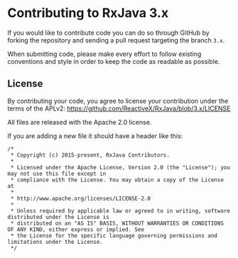 # Contributing to RxJava 3.x

If you would like to contribute code you can do so through GitHub by forking the repository and sending a pull request targeting the branch `3.x`.

When submitting code, please make every effort to follow existing conventions and style in order to keep the code as readable as possible.

## License

By contributing your code, you agree to license your contribution under the terms of the APLv2: https://github.com/ReactiveX/RxJava/blob/3.x/LICENSE

All files are released with the Apache 2.0 license.

If you are adding a new file it should have a header like this:

```
/*
 * Copyright (c) 2015-present, RxJava Contributors.
 *
 * Licensed under the Apache License, Version 2.0 (the "License"); you may not use this file except in
 * compliance with the License. You may obtain a copy of the License at
 *
 * http://www.apache.org/licenses/LICENSE-2.0
 *
 * Unless required by applicable law or agreed to in writing, software distributed under the License is
 * distributed on an "AS IS" BASIS, WITHOUT WARRANTIES OR CONDITIONS OF ANY KIND, either express or implied. See
 * the License for the specific language governing permissions and limitations under the License.
 */
 ```
